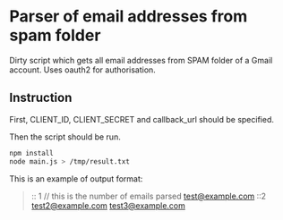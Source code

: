 # Parser of email addresses from spam folder

Dirty script which gets all email addresses from SPAM folder of a Gmail account. Uses oauth2 for authorisation.


## Instruction

First, CLIENT_ID, CLIENT_SECRET and callback_url should be specified.

Then the script should be run.

```bash
npm install
node main.js > /tmp/result.txt
```

This is an example of output format:

> :: 1 // this is the number of emails parsed
> test@example.com
> ::2
> test2@example.com
> test3@example.com

